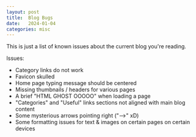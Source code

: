 ```yaml
---
layout: post
title:  Blog Bugs
date:   2024-01-04
categories: misc
---
```


This is just a list of known issues about the current blog you're reading.

Issues:
- Category links do not work
- Favicon skulled
- Home page typing message should be centered
- Missing thumbnails / headers for various pages
- A brief "HTML GHOST OOOOO" when loading a page
- "Categories" and "Useful" links sections not aligned with main blog content
- Some mysterious arrows pointing right ("-->" xD)
- Some formatting issues for text & images on certain pages on certain devices

